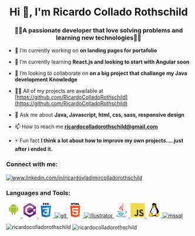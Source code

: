 <h1 align="center">Hi 👋, I'm Ricardo Collado Rothschild</h1>
<h3 align="center">👩‍💻A passionate developer that love solving problems and learning new technologies👩‍💻</h3>

- 🔭 I’m currently working on **on landing pages for portafolio**

- 🌱 I’m currently learning **React.js and looking to start with Angular soon**

- 👯 I’m looking to collaborate on **on a big project that challange my Java development Knowledge**

- 👨‍💻 All of my projects are available at [https://github.com/RicardoColladoRothschild](https://github.com/RicardoColladoRothschild)

- 💬 Ask me about **Java, Javascript, html, css, sass, responsive design**

- 📫 How to reach me **ricardocolladorothschild@gmail.com**

- ⚡ Fun fact **I think a lot about how to improve my own projects.... just after i ended it.**

<h3 align="left">Connect with me:</h3>
<p align="left">
<a href="https://linkedin.com/in/www.linkedin.com/in/ricardovladimircolladorothschild" target="blank"><img align="center" src="https://raw.githubusercontent.com/rahuldkjain/github-profile-readme-generator/master/src/images/icons/Social/linked-in-alt.svg" alt="www.linkedin.com/in/ricardovladimircolladorothschild" height="30" width="40" /></a>
</p>

<h3 align="left">Languages and Tools:</h3>
<p align="left"> <a href="https://developer.android.com" target="_blank" rel="noreferrer"> <img src="https://raw.githubusercontent.com/devicons/devicon/master/icons/android/android-original-wordmark.svg" alt="android" width="40" height="40"/> </a> <a href="https://www.w3schools.com/cs/" target="_blank" rel="noreferrer"> <img src="https://raw.githubusercontent.com/devicons/devicon/master/icons/csharp/csharp-original.svg" alt="csharp" width="40" height="40"/> </a> <a href="https://www.w3schools.com/css/" target="_blank" rel="noreferrer"> <img src="https://raw.githubusercontent.com/devicons/devicon/master/icons/css3/css3-original-wordmark.svg" alt="css3" width="40" height="40"/> </a> <a href="https://git-scm.com/" target="_blank" rel="noreferrer"> <img src="https://www.vectorlogo.zone/logos/git-scm/git-scm-icon.svg" alt="git" width="40" height="40"/> </a> <a href="https://www.w3.org/html/" target="_blank" rel="noreferrer"> <img src="https://raw.githubusercontent.com/devicons/devicon/master/icons/html5/html5-original-wordmark.svg" alt="html5" width="40" height="40"/> </a> <a href="https://www.adobe.com/in/products/illustrator.html" target="_blank" rel="noreferrer"> <img src="https://www.vectorlogo.zone/logos/adobe_illustrator/adobe_illustrator-icon.svg" alt="illustrator" width="40" height="40"/> </a> <a href="https://www.java.com" target="_blank" rel="noreferrer"> <img src="https://raw.githubusercontent.com/devicons/devicon/master/icons/java/java-original.svg" alt="java" width="40" height="40"/> </a> <a href="https://developer.mozilla.org/en-US/docs/Web/JavaScript" target="_blank" rel="noreferrer"> <img src="https://raw.githubusercontent.com/devicons/devicon/master/icons/javascript/javascript-original.svg" alt="javascript" width="40" height="40"/> </a> <a href="https://www.linux.org/" target="_blank" rel="noreferrer"> <img src="https://raw.githubusercontent.com/devicons/devicon/master/icons/linux/linux-original.svg" alt="linux" width="40" height="40"/> </a> <a href="https://www.microsoft.com/en-us/sql-server" target="_blank" rel="noreferrer"> <img src="https://www.svgrepo.com/show/303229/microsoft-sql-server-logo.svg" alt="mssql" width="40" height="40"/> </a> </p>

<p><img align="left" src="https://github-readme-stats.vercel.app/api/top-langs?username=ricardocolladorothschild&show_icons=true&locale=en&layout=compact" alt="ricardocolladorothschild" /></p>

<p>&nbsp;<img align="center" src="https://github-readme-stats.vercel.app/api?username=ricardocolladorothschild&show_icons=true&locale=en" alt="ricardocolladorothschild" /></p>

